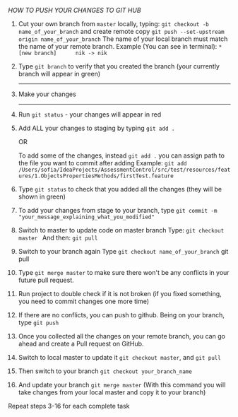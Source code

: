 *HOW TO PUSH YOUR CHANGES TO GIT HUB*


1. Cut your own branch from `master` locally, typing:
    `git checkout -b name_of_your_branch`
    and create remote copy
    `git push --set-upstream origin name_of_your_branch`
    The name of your local branch must match the name of your remote branch.
    Example (You can see in terminal):
    `* [new branch]      nik -> nik`

2. Type `git branch` to verify that you created the branch
    (your currently branch will appear in green)

    ----
3. Make your changes

    ----                        

4.  Run `git status` - your changes will appear in red

5. Add ALL your changes to staging by typing `git add .`

    OR

   To add some of the changes, instead `git add .` you can assign path to the file
    you want to commit after adding
    Example: `git add /Users/sofia/IdeaProjects/AssessmentControl/src/test/resources/features/1.ObjectsPropertiesMethods/firstTest.feature`
6. Type `git status` to check that you added all the changes
    (they will be shown in green)

7. To add your changes from stage to your branch, type `git commit -m "your_message_explaining_what_you_modified"`

8. Switch to master to update code on master branch
    Type:  `git checkout master `
     And then: `git pull`

9. Switch to your branch again
    Type `git checkout name_of_your_branch`
git pull
10. Type `git merge master` to make sure there won't be any conflicts in your future pull request.

11. Run project to double check if it is not broken (if you fixed something, you need
to commit changes one more time)

12. If there are no conflicts, you can push to github.
    Being on your branch, type `git push`

13. Once you collected all the changes on your remote branch,
    you can go ahead and create a Pull request on GitHub.

14. Switch to local master to update it `git checkout master`, and `git pull`

15. Then switch to your branch `git checkout your_branch_name`

16. And update your branch `git merge master`
(With this command you will take changes from your local master and copy it to your branch)
    
Repeat steps 3-16 for each complete task
